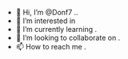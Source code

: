 - 👋 Hi, I’m @Donf7 ..
- 👀 I’m interested in 
- 🌱 I’m currently learning .
- 💞️ I’m looking to collaborate on .
- 📫 How to reach me .


<!---
Donf7/Donf7 is a ✨ special ✨ repository because its `README.md` (this file) appears on your GitHub profile.
You can click the Preview link to take a look at your changes.
--->
